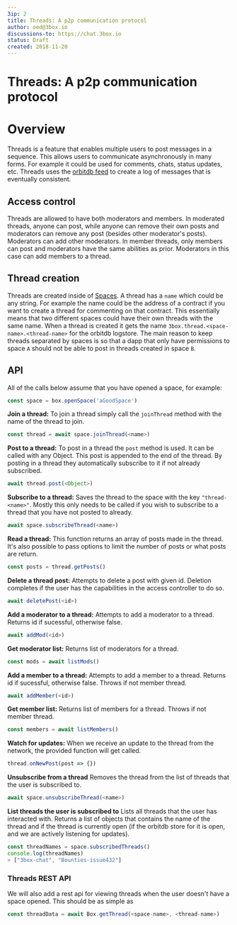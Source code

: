 ```yaml
---
3ip: 2
title: Threads: A p2p communication protocol
author: oed@3box.io
discussions-to: https://chat.3box.io
status: Draft
created: 2018-11-20
---
```


# Threads: A p2p communication protocol

# Overview

Threads is a feature that enables multiple users to post messages in a sequence. This allows users to communicate asynchronously in many forms. For example it could be used for comments, chats, status updates, etc. Threads uses the [orbitdb feed](https://github.com/orbitdb/orbit-db/blob/master/API.md#orbitdbfeednameaddress) to create a log of messages that is eventually consistent.

## Access control

Threads are allowed to have both moderators and members. In moderated threads, anyone can post, while anyone can remove their own posts and moderators can remove any post (besides other moderator's posts). Moderators can add other moderators. In member threads, only members can post and moderators have the same abilities as prior. Moderators in this case can add members to a thread.

## Thread creation

Threads are created inside of [Spaces](./3ip-1.md). A thread has a `name` which could be any string. For example the name could be the address of a contract if you want to create a thread for commenting on that contract. This essentially means that two different spaces could have their own threads with the same name. When a thread is created it gets the name `3box.thread.<space-name>.<thread-name>` for the orbitdb logstore. The main reason to keep threads separated by spaces is so that a dapp that only have permissions to space `A` should not be able to post in threads created in space `B`.

## API

All of the calls below assume that you have opened a space, for example:
```js
const space = box.openSpace('aGoodSpace')
```

**Join a thread:**
To join a thread simply call the `joinThread` method with the name of the thread to join.
```js
const thread = await space.joinThread(<name>)
```


**Post to a thread:**
To post in a thread the `post` method is used. It can be called with any Object. This post is appended to the end of the thread.
By posting in a thread they automatically subscribe to it if not already subscribed.
```js
await thread.post(<Object>)
```

**Subscribe to a thread:**
Saves the thread to the space with the key `"thread-<name>"`. Mostly this only needs to be called if you wish to subscribe to a thread that you have not posted to already.
```js
await space.subscribeThread(<name>)
```

**Read a thread:**
This function returns an array of posts made in the thread. It's also possible to pass options to limit the number of posts or what posts are return.

```js
const posts = thread.getPosts()
```

**Delete a thread post:**
Attempts to delete a post with given id. Deletion completes if the user has the capabilities in the access controller to do so.

```js
await deletePost(<id>)
```

**Add a moderator to a thread:**
Attempts to add a moderator to a thread. Returns id if sucessful, otherwise false.

```js
await addMod(<id>)
```

**Get moderator list:**
Returns list of moderators for a thread.

```js
const mods = await listMods()
```

**Add a member to a thread:**
Attempts to add a member to a thread. Returns id if sucessful, otherwise false. Throws if not member thread.

```js
await addMember(<id>)
```

**Get member list:**
Returns list of members for a thread. Throws if not member thread.

```js
const members = await listMembers()
```

**Watch for updates:**
When we receive an update to the thread from the network, the provided function will get called.
```js
thread.onNewPost(post => {})
```

**Unsubscribe from a thread**
Removes the thread from the list of threads that the user is subscribed to.
```js
await space.unsubscribeThread(<name>)
```

**List threads the user is subscribed to**
Lists all threads that the user has interacted with. Returns a list of objects that contains the name of the thread and if the thread is currently open (if the orbitdb store for it is open, and we are actively listening for updates).

```js
const threadNames = space.subscribedThreads()
console.log(threadNames)
> ["3box-chat", "Bounties-issue432"]
```



### Threads REST API
We will also add a rest api for viewing threads when the user doesn't have a space opened. This should be as simple as

```js
const threadData = await Box.getThread(<space-name>, <thread-name>)
```
